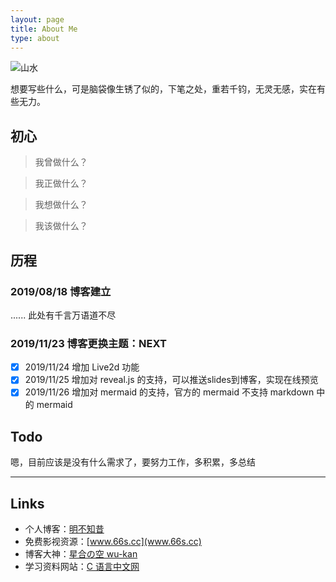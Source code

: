 ```yaml
---
layout: page
title: About Me
type: about
---
```




![山水](http://img.netbian.com/file/2019/0220/52ea84369dd40268d595766c76fda7f3.jpg)



想要写些什么，可是脑袋像生锈了似的，下笔之处，重若千钧，无灵无感，实在有些无力。

## 初心 

> 我曾做什么？

> 我正做什么？

> 我想做什么？

> 我该做什么？

## 历程

### 2019/08/18 博客建立

......
此处有千言万语道不尽

### 2019/11/23 博客更换主题：NEXT

- [x] 2019/11/24  增加 Live2d 功能
- [x] 2019/11/25  增加对 reveal.js 的支持，可以推送slides到博客，实现在线预览
- [x] 2019/11/26  增加对 mermaid 的支持，官方的 mermaid 不支持 markdown 中的 mermaid

## Todo

嗯，目前应该是没有什么需求了，要努力工作，多积累，多总结



---



## Links

- 个人博客：[明不知昔](https://noctiflorous.gitee.io/)
- 免费影视资源：[www.66s.cc](www.66s.cc)
- 博客大神：[星合の空 wu-kan](wu-kan.github.io)
- 学习资料网站：[C 语言中文网](http://c.biancheng.net)
